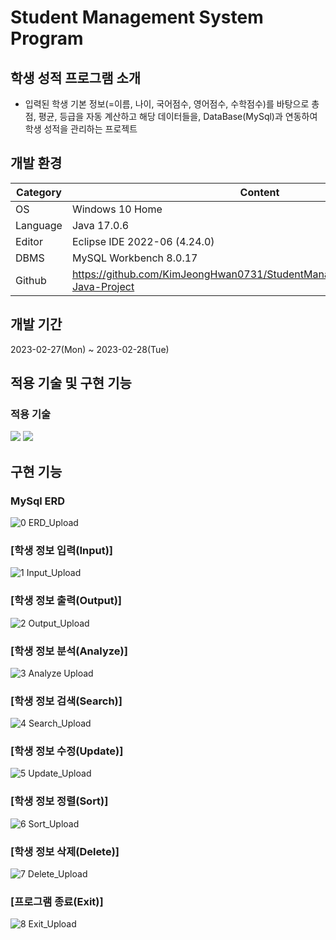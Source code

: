 # Student Management System Program

## 학생 성적 프로그램 소개
- 입력된 학생 기본 정보(=이름, 나이, 국어점수, 영어점수, 수학점수)를 바탕으로 총점, 평균, 등급을 자동 계산하고 해당 데이터들을, DataBase(MySql)과 연동하여 학생 성적을 관리하는 프로젝트

## 개발 환경
| Category | Content |
| --- | --- |
| OS | Windows 10 Home |
| Language | Java 17.0.6 |
| Editor | Eclipse IDE 2022-06 (4.24.0) |
| DBMS | MySQL Workbench 8.0.17 |
| Github | https://github.com/KimJeongHwan0731/StudentManagementSystemProgram-Java-Project |

## 개발 기간
2023-02-27(Mon) ~ 2023-02-28(Tue)

## 적용 기술 및 구현 기능

### 적용 기술
<img src="https://img.shields.io/badge/-Java-orange">
<img src="https://img.shields.io/badge/-MySql-blue">

## 구현 기능
### MySql ERD  
![0  ERD_Upload](https://user-images.githubusercontent.com/126849373/224491089-28c1efbb-5d56-47a4-ae14-c5eff34d1875.PNG)

### [학생 정보 입력(Input)]  
![1  Input_Upload](https://user-images.githubusercontent.com/126849373/224525094-56e00c7e-d80f-430b-88ce-2b3b1efb0a07.gif)

### [학생 정보 출력(Output)]      
![2  Output_Upload](https://user-images.githubusercontent.com/126849373/224525097-d051e856-e6d8-435e-83a9-de9be8529276.gif)

### [학생 정보 분석(Analyze)]        
![3  Analyze Upload](https://user-images.githubusercontent.com/126849373/224525098-e9ff0b90-790b-4bac-8e61-8306d12ae270.gif)

### [학생 정보 검색(Search)]          
![4  Search_Upload](https://user-images.githubusercontent.com/126849373/224525100-e418e147-0838-481d-bf08-f62471eada80.gif)

### [학생 정보 수정(Update)]    
![5  Update_Upload](https://user-images.githubusercontent.com/126849373/224525102-3f9e4691-d0d9-4f4e-b2d0-e4e25dbf83c4.gif)

### [학생 정보 정렬(Sort)]    
![6  Sort_Upload](https://user-images.githubusercontent.com/126849373/224525103-0d80eb63-d170-4913-a9bd-1d1cf5620854.gif)

### [학생 정보 삭제(Delete)]    
![7  Delete_Upload](https://user-images.githubusercontent.com/126849373/224525105-599045d3-69ba-4588-9ae0-5af368310aa7.gif)

### [프로그램 종료(Exit)]    
![8  Exit_Upload](https://user-images.githubusercontent.com/126849373/224525106-7d01e925-4ba0-434e-b638-6af6eb55574f.gif)
